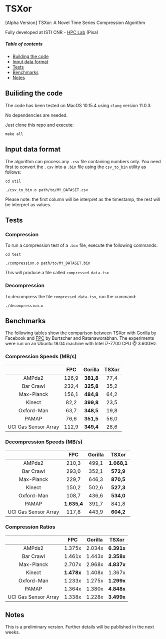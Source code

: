 # TSXor
[Alpha Version] TSXor: A Novel Time Series Compression Algorithm

Fully developed at ISTI CNR - [HPC Lab](http://hpc.isti.cnr.it) (Pisa)

##### Table of contents
* [Building the code](#building-the-code)
* [Input data format](#input-data-format)
* [Tests](#tests)
* [Benchmarks](#benchmarks)
* [Notes](#notes)

Builiding the code
-----------------
The code has been tested on MacOS 10.15.4 using `clang` version 11.0.3. 

No dependencies are needed.

Just clone this repo and execute:

    make all


Input data format
-----------------
The algorithm can process any `.csv` file containing numbers only.
You need first to convert the `.csv` into a `.bin` file using the `csv_to_bin` utility as follows:

    cd util

    ./csv_to_bin.o path/to/MY_DATASET.csv

Please note: the first column will be interpret as the timestamp, the rest will be interpret as values.



Tests
-----------------
### Compression

To run a compression test of a `.bin` file, execute the following commands:

    cd test

    ./compression.o path/to/MY_DATASET.bin

This will produce a file called ``compressed_data.tsx``

### Decompression

To decompress the file ``compressed_data.tsx``, run the command:

    ./decompression.o

Benchmarks
-----------------
The following tables show the comparison between TSXor with [Gorilla](https://www.vldb.org/pvldb/vol8/p1816-teller.pdf) by Facebook and [FPC](https://ieeexplore.ieee.org/document/4589203) by Burtscher and Ratanaworabhan. The experiments were run on an Ubuntu 18.04 machine with Intel i7-7700 CPU @ 3.60GHz.

### Compression Speeds (MB/s)

|                      |  FPC  | Gorilla | TSXor |
|:--------------------:|:-----:|:-------:|:------:|
|        AMPds2        | 126,9 |  **381,8**  |  77,4  |
|       Bar Crawl      | 232,4 |  **325,8**  |  35,2  |
|      Max-Planck      | 156,1 |  **484,8**  |  64,2  |
|        Kinect        |  82,2 |  **399,8**  |  23,5  |
|      Oxford-Man      |  63,7 |  **348,5**  |  19,8  |
|         PAMAP        |  76,6 |  **351,5**  |  56,0  |
| UCI Gas Sensor Array | 112,9 |  **349,4**  |  28,6  |


### Decompression Speeds (MB/s)

|                      |   FPC   | Gorilla |  TSXor |
|:--------------------:|:-------:|:-------:|:-------:|
|        AMPds2        |  210,3  |  499,1  | **1.068,1** |
|       Bar Crawl      |  293,0  |  352,1  |  **572,9**  |
|      Max-Planck      |  229,7  |  646,3  |  **870,5**  |
|        Kinect        |  150,2  |  502,6  |  **527,3** |
|      Oxford-Man      |  108,7  |  436,6  |  **534,0**  |
|         PAMAP        | **1.635,4** |  391,7  |  841,8  |
| UCI Gas Sensor Array |  117,8  |  443,9  |  **604,2**  |


### Compression Ratios

|                      |   FPC  | Gorilla | TSXor |
|:--------------------:|:------:|:-------:|:------:|
|        AMPds2        | 1.375x |  2.034x | **6.391x** |
|       Bar Crawl      | 1.461x |  1.443x | **2.358x** |
|      Max-Planck      | 2.707x |  2.968x | **4.837x** |
|        Kinect        | **1.478x** |  1.408x | 1.367x |
|      Oxford-Man      | 1.233x |  1.275x | **1.299x** |
|         PAMAP        | 1.364x |  1.380x | **4.848x** |
| UCI Gas Sensor Array | 1.338x |  1.228x | **3.499x** |


Notes
-----------------
This is a preliminary version. Further details will be published in the next weeks.
